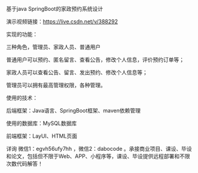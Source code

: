 基于java SpringBoot的家政预约系统设计

演示视频链接：https://live.csdn.net/v/388292

实现的功能：

三种角色，管理员、家政人员、普通用户

普通用户可以预约、匿名留言、查看公告，修改个人信息，评价预约订单等；

家政人员可以查看公告、留言、发出预约、修改个人信息等；

管理员可以拥有最高管理权限，各种管理。

使用的技术：

后端框架：Java语言、SpringBoot框架、maven依赖管理

使用的数据库：MySQL数据库

前端框架：LayUI、HTML页面

详询 微信1：egvh56ufy7hh ，微信2：dabocode  。承接商业项目、课设、毕设和论文，包括但不限于Web、APP、小程序等，课设、毕设提供远程部署和不限次数代码解答！
